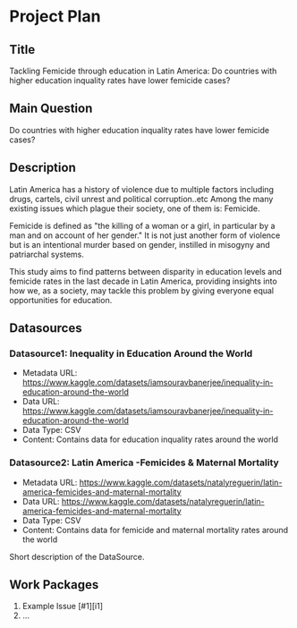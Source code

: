 # Project Plan

## Title

Tackling Femicide through education in Latin America: Do countries with higher education inquality rates have lower femicide cases?

## Main Question
Do countries with higher education inquality rates have lower femicide cases?

## Description
Latin America has a history of violence due to multiple factors including drugs, cartels, civil unrest and political corruption..etc
Among the many existing issues which plague their society, one of them is: Femicide. 

Femicide is defined as "the killing of a woman or a girl, in particular by a man and on account of her gender."  It is not just another form of violence but is an intentional murder based on gender, instilled in misogyny and patriarchal systems. 

This study aims to find patterns between disparity in education levels and femicide rates in the last decade in Latin America, providing insights into how we, as a society, may tackle this problem by giving everyone equal opportunities for education. 


## Datasources
### Datasource1: Inequality in Education Around the World
* Metadata URL: https://www.kaggle.com/datasets/iamsouravbanerjee/inequality-in-education-around-the-world
* Data URL: https://www.kaggle.com/datasets/iamsouravbanerjee/inequality-in-education-around-the-world
* Data Type: CSV
* Content: Contains data for education inquality rates around the world

### Datasource2: Latin America -Femicides & Maternal Mortality
* Metadata URL: https://www.kaggle.com/datasets/natalyreguerin/latin-america-femicides-and-maternal-mortality
* Data URL: https://www.kaggle.com/datasets/natalyreguerin/latin-america-femicides-and-maternal-mortality
* Data Type: CSV
* Content: Contains data for femicide and maternal mortality rates around the world


Short description of the DataSource.

## Work Packages

<!-- List of work packages ordered sequentially, each pointing to an issue with more details. -->

1. Example Issue [#1][i1]
2. ...

